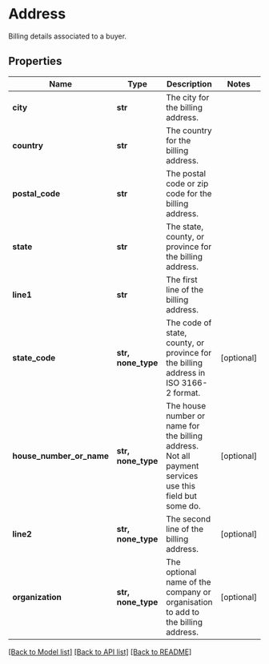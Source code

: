 # Address

Billing details associated to a buyer.

## Properties
Name | Type | Description | Notes
------------ | ------------- | ------------- | -------------
**city** | **str** | The city for the billing address. | 
**country** | **str** | The country for the billing address. | 
**postal_code** | **str** | The postal code or zip code for the billing address. | 
**state** | **str** | The state, county, or province for the billing address. | 
**line1** | **str** | The first line of the billing address. | 
**state_code** | **str, none_type** | The code of state, county, or province for the billing address in ISO 3166-2 format. | [optional] 
**house_number_or_name** | **str, none_type** | The house number or name for the billing address. Not all payment services use this field but some do. | [optional] 
**line2** | **str, none_type** | The second line of the billing address. | [optional] 
**organization** | **str, none_type** | The optional name of the company or organisation to add to the billing address. | [optional] 

[[Back to Model list]](../README.md#documentation-for-models) [[Back to API list]](../README.md#documentation-for-api-endpoints) [[Back to README]](../README.md)


